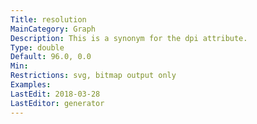```yaml
---
Title: resolution
MainCategory: Graph
Description: This is a synonym for the dpi attribute.
Type: double
Default: 96.0, 0.0
Min: 
Restrictions: svg, bitmap output only
Examples: 
LastEdit: 2018-03-28
LastEditor: generator
---
```



